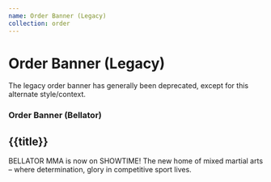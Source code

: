 ```yaml
---
name: Order Banner (Legacy)
collection: order
---
```


# Order Banner (Legacy)

The legacy order banner has generally been deprecated, except for this alternate style/context.

### Order Banner (Bellator)
<section class="order-banner--bellator order-banner section--inner"  data-context="banner">
  <div class="order-banner__inner" style="background-image: url(https://www.sho.com/assets/images/sports/order-banner/mmafighter.jpg)" data-track data-label="order">
  	<div class="order-banner__body">
  		<h2 class="order-banner__headline">{{title}}</h2>
  		<p class="order-banner__copy">BELLATOR MMA is now on SHOWTIME! The new home of mixed martial arts – where determination, glory in competitive sport lives.</p>
  	</div>
  	<div class="order-banner__image lazyload" data-bgset=""></div>
  </div>
</section>
